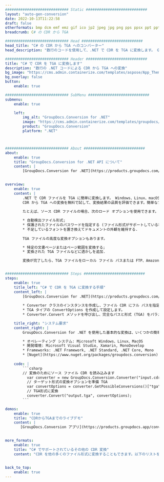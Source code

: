 ```yaml
---
############################# Static ############################
layout: "auto-gen-conversion"
date: 2022-10-13T11:22:58
draft: false
otherformats: bmp dcm emf emz gif ico jp2 jpeg jpg png pps ppsx ppt pptx psb psd svg svgz tga tif tiff webp wmf wmz
breadcrumb: C# の CDR から TGA

############################# Head ############################
head_title: "C# の CDR から TGA へのコンバーター"
head_description: "数行のコードを使用して、.NET で CDR を TGA に変換します。 GroupDocs ドキュメント変換 API を使用して、160 を超えるファイル形式を変換します。"

############################# Header ############################
title: "C# で CDR を TGA に変換します"
description: "数行の .NET コードによる CDR から TGA への変換"
bg_image: "https://cms.admin.containerize.com/templates/aspose/App_Themes/V3/images/bg/header1.png"
bg_overlay: false
button:
    enable: true

############################# SubMenu ############################
submenu:
    enable: true

    left:
        img_alt: "GroupDocs.Conversion for .NET"
        image: "https://cms.admin.containerize.com/templates/groupdocs/images/product-logos/90x90-noborder/groupdocs-conversion-net.png"
        product: "GroupDocs.Conversion"
        platform: ".NET"



############################# About ############################
about:
    enable: true
    title: "GroupDocs.Conversion for .NET API について"
    content: |
        [GroupDocs.Conversion for .NET](https://products.groupdocs.com/conversion/net/) を使用して、Microsoft Word、Excel、PowerPoint、PDF、Visio、およびその他の形式を変換できます。 GroupDocs.Conversion は、高いパフォーマンスが要求されるバックエンドおよび内部システムに適したスタンドアロン API です。 Microsoft や Open Office などのソフトウェアには依存しません。
    

overview:
    enable: true
    content: |
        .NET で CDR ファイルを TGA に簡単に変換します。 Windows、Linux、macOS など、任意のプラットフォームで C# コード行を 2 行だけ使用できます。
        CDR から TGA への変換を無料で試して、変換結果の品質を評価できます。簡単なファイル変換のシナリオに加えて、ソース CDR ファイルをロードし、出力 TGA 結果を保存するためのより高度なオプションを試すことができます。 
        
        たとえば、ソース CDR ファイルの場合、次のロード オプションを使用できます。

        * 自動検出ファイル形式;
        * 保護されたファイルのパスワードを指定する (ファイル形式がサポートしている場合);
        * 不足しているフォントを置き換えてドキュメントの外観を維持する.
        
        TGA ファイルの高度な変換オプションもあります。

        * 特定の文書ページまたはページ範囲を変換する;
        * 変換された TGA ファイルなどに透かしを追加.

        変換が完了したら、TGA ファイルをローカル ファイル パスまたは FTP、Amazon S3、Google Drive、Dropbox などのサードパーティ ストレージに保存できます。注意してください - CDR を {{ に変換するにはTO}} MS Office、Open Office、Adobe Acrobat Reader などの追加のソフトウェアをインストールする必要はありません。


############################# Steps ############################
steps:
    enable: true
    title_left: "C# で CDR を TGA に変換する手順"
    content_left: |
        [GroupDocs.Conversion for .NET](https://products.groupdocs.com/conversion/net/) を使用すると、開発者は数行のコードで CDR ファイルを TGA に簡単に変換できます。
        
        * Converter クラスのインスタンスを作成し、ファイル CDR にフル パスを指定します。
        * TGA タイプの ConvertOptions を作成して設定します。
        * Converter.Convert メソッドを呼び出し、完全なパスと形式 (TGA) をパラメーターとして渡します。

    title_right: "システム要求"
    content_right: |
        GroupDocs.Conversion for .NET を使用した基本的な変換は、いくつかの簡単な手順で実行できます。当社の API は、すべての主要なプラットフォームとオペレーティング システムでサポートされています。以下のコードを実行する前に、システムに次の前提条件がインストールされていることを確認してください。

        * オペレーティング システム: Microsoft Windows、Linux、MacOS
        * 開発環境: Microsoft Visual Studio, Xamarin, MonoDevelop
        * Frameworks: .NET Framework, .NET Standard, .NET Core, Mono
        * [Nuget](https://www.nuget.org/packages/groupdocs.conversion) から最新の GroupDocs.Conversion for .NET を取得します
         
    code: |
        ```csharp    
        // 変換のためにソース ファイル CDR を読み込みます
          var converter = new GroupDocs.Conversion.Converter("input.cdr");
          // ターゲット形式の変換オプションを準備 TGA
          var convertOptions = converter.GetPossibleConversions()["tga"].ConvertOptions;
          // TGA形式に変換
          converter.Convert("output.tga", convertOptions);
        ```

demos:
    enable: true
    title: "CDRからTGAまでのライブデモ"
    content: |
       [GroupDocs.Conversion アプリ](https://products.groupdocs.app/conversion/family) Web サイトにアクセスして、今すぐ CDR を TGA に変換してください。オンラインデモには次の利点があります
          

more_formats:
    enable: true
    title: "C# でサポートされているその他の CDR 変換"
    content: "CDR を他の多くのファイル形式に変換することもできます。以下のリストをご覧ください。"
       
       
back_to_top:
    enable: true
---
```

